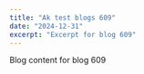 ```yaml
---
title: "Ak test blogs 609"
date: "2024-12-31"
excerpt: "Excerpt for blog 609"
---
```


Blog content for blog 609